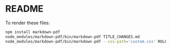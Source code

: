 # README

To render these files:

```bash
npm install markdown-pdf
node_modules/markdown-pdf/bin/markdown-pdf TITLE_CHANGES.md
node_modules/markdown-pdf/bin/markdown-pdf --css-path='custom.css' ROLE_MAPPING.md
```
